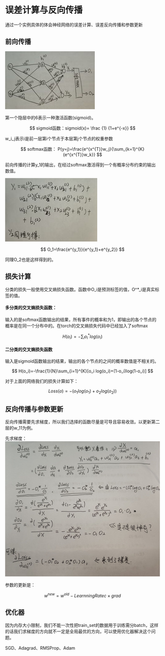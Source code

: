 # 误差计算与反向传播

通过一个实例具体的体会神经网络的误差计算、误差反向传播和参数更新

## 前向传播

![简单的反向传播网络](/note/deep%20learning/bp.jpg)

第一个隐层中的6表示一种激活函数(sigmoid)。

$$
sigmoid函数：sigmoid(x)= \frac {1} {1+e^{-x}}
$$

w_i_j表示i是前一层第i个节点于本层第j个节点的权重参数

$$
softmax函数： P(y=j)=\frac{e^{x^{T}}w_j}{\sum_{k=1}^{K}{e^{x^{T}}w_k}}
$$

前向传播的计算y_1的输出，在经过softmax激活得到一个有概率分布约束的输出数值。

![前向传播过程](/note/deep%20learning/forward.jpg)

$$
O_1=\frac{e^{y_1}}{e^{y_1}+e^{y_2}}
$$

同理O_2也是这样得到的。

## 损失计算

分类的损失一般使用交叉熵损失函数。函数中O_i是预测标签的值，O^*_i是真实标签的值。

#### 多分类的交叉熵损失函数：

输入的是softmax函数输出的结果，所有事件的概率和为1，即输出的各个节点的概率是在同一个分布中的。在torch的交叉熵损失代码中已经加入了softmax

$$
H(o_i)=-\sum_{i}{o^{*}_i}log(o_i)
$$

#### 二分类的交叉熵损失函数

输入是sigmoid函数输出的结果，输出的各个节点的之间的概率数值是不相关的。

$$
H(o_i)=-\frac{1}{N}\sum_{i=1}^{K}[o_i log(o_i)+(1-o_i)log(1-o_i)]
$$

对于上面的网络我们的损失计算如下：

$$
Loss(o)=-(o_1 log(o_1)+ o_2 log(o_2))
$$

## 反向传播与参数更新

反向传播需要先求梯度，所以我们选择的函数尽量是可导且容易收敛。以更新第二层的w_11为例。

先求梯度：
![梯度求解](/note/deep%20learning/grad.jpg)

参数的更新是：

$$
w^{new}=w^{old}-LearnningRatec×grad
$$

## 优化器

因为内存大小限制，我们不能一次性把train_set的数据用于训练需分batch，这样的话我们求梯度的方向就不一定是全局最优的方向，可以使用优化器解决这个问题。

SGD、Adagrad、RMSProp、Adam
